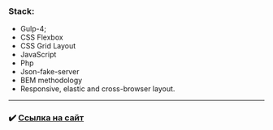 ### Stack:
* Gulp-4;
* CSS Flexbox
* CSS Grid Layout
* JavaScript
* Php
* Json-fake-server
* BEM methodology
* Responsive, elastic and cross-browser layout.

---

### :heavy_check_mark: [Ссылка на сайт](https://androfficial.github.io/mini-market)
